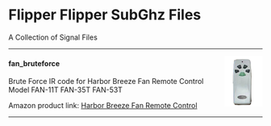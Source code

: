 # Flipper Flipper SubGhz Files #

A Collection of Signal Files

---
<img align="right" src=".fan-11T.png"  height=100>

#### fan_bruteforce  ####

Brute Force IR code for Harbor Breeze Fan Remote Control
Model FAN-11T FAN-35T FAN-53T

Amazon product link: [Harbor Breeze Fan Remote Control](https://www.amazon.com/Ceiling-Control-Replacement-Hampton-KUJCE9103/)

---

